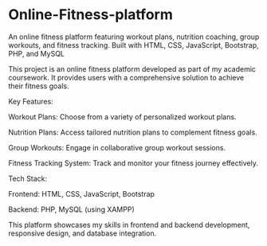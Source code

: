 # Online-Fitness-platform
An online fitness platform featuring workout plans, nutrition coaching, group workouts, and fitness tracking. Built with HTML, CSS, JavaScript, Bootstrap, PHP, and MySQL

This project is an online fitness platform developed as part of my academic coursework. It provides users with a comprehensive solution to achieve their fitness goals.

Key Features:

Workout Plans: Choose from a variety of personalized workout plans.

Nutrition Plans: Access tailored nutrition plans to complement fitness goals.

Group Workouts: Engage in collaborative group workout sessions.

Fitness Tracking System: Track and monitor your fitness journey effectively.

Tech Stack:

Frontend: HTML, CSS, JavaScript, Bootstrap

Backend: PHP, MySQL (using XAMPP)

This platform showcases my skills in frontend and backend development, responsive design, and database integration.


